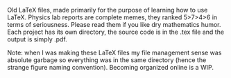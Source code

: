 Old LaTeX files, made primarily for the purpose of learning how to use LaTeX. Physics lab reports are complete memes, they ranked 5>7>4>6 in terms of seriousness. Please read them if you like dry mathematics humor. Each project has its own directory, the source code is in the .tex file and the output is simply <name>.pdf.

Note: when I was making these LaTeX files my file management sense was absolute garbage so everything was in the same directory (hence the strange figure naming convention). Becoming organized online is a WIP. 

